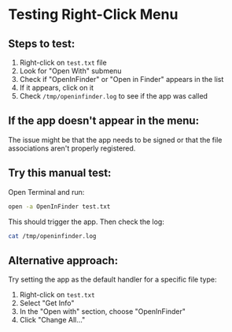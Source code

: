 # Testing Right-Click Menu

## Steps to test:

1. Right-click on `test.txt` file
2. Look for "Open With" submenu
3. Check if "OpenInFinder" or "Open in Finder" appears in the list
4. If it appears, click on it
5. Check `/tmp/openinfinder.log` to see if the app was called

## If the app doesn't appear in the menu:

The issue might be that the app needs to be signed or that the file associations aren't properly registered.

## Try this manual test:

Open Terminal and run:
```bash
open -a OpenInFinder test.txt
```

This should trigger the app. Then check the log:
```bash
cat /tmp/openinfinder.log
```

## Alternative approach:

Try setting the app as the default handler for a specific file type:
1. Right-click on `test.txt`
2. Select "Get Info"
3. In the "Open with" section, choose "OpenInFinder"
4. Click "Change All..."